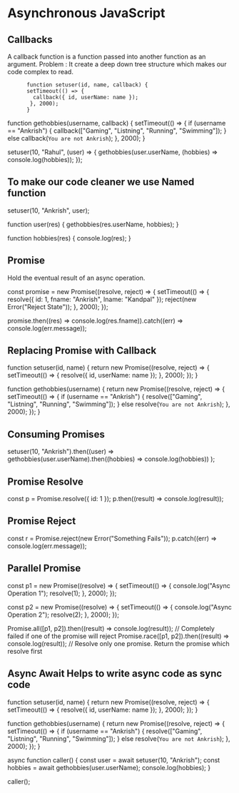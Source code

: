 # Asynchronous JavaScript

## Callbacks
A callback function is a function passed into another function as an argument. Problem :  It create a deep down tree structure which makes our code complex to read.

          function setuser(id, name, callback) {
          setTimeout(() => {
            callback({ id, userName: name });
           }, 2000);
          }

function gethobbies(username, callback) {
  setTimeout(() => {
    if (username == "Ankrish") {
      callback(["Gaming", "Listning", "Running", "Swimming"]);
    } else callback(`You are not Ankrish`);
  }, 2000);
}

setuser(10, "Rahul", (user) => {
  gethobbies(user.userName, (hobbies) => console.log(hobbies));
});

## To make our code cleaner we use Named function

setuser(10, "Ankrish", user);

function user(res) {
  gethobbies(res.userName, hobbies);
}

function hobbies(res) {
  console.log(res);
}

## Promise
Hold the eventual result of an async operation.

const promise = new Promise((resolve, reject) => {
  setTimeout(() => {
    resolve({ id: 1, fname: "Ankrish", lname: "Kandpal" });
    reject(new Error("Reject State"));
  }, 2000);
});

promise.then((res) => console.log(res.fname)).catch((err) => console.log(err.message));

## Replacing Promise with Callback

function setuser(id, name) {
  return new Promise((resolve, reject) => {
    setTimeout(() => {
      resolve({ id, userName: name });
    }, 2000);
  });
}

function gethobbies(username) {
  return new Promise((resolve, reject) => {
    setTimeout(() => {
      if (username == "Ankrish") {
        resolve(["Gaming", "Listning", "Running", "Swimming"]);
      } else resolve(`You are not Ankrish`);
    }, 2000);
  });
}

## Consuming Promises
setuser(10, "Ankrish").then((user) =>
  gethobbies(user.userName).then((hobbies) => console.log(hobbies))
);

## Promise Resolve
const p = Promise.resolve({ id: 1 });
p.then((result) => console.log(result));

## Promise Reject
const r = Promise.reject(new Error("Something Fails"));
p.catch((err) => console.log(err.message));

## Parallel Promise
const p1 = new Promise((resolve) => {
  setTimeout(() => {
    console.log("Async Operation 1");
    resolve(1);
  }, 2000);
});

const p2 = new Promise((resolve) => {
  setTimeout(() => {
    console.log("Async Operation 2");
    resolve(2);
  }, 2000);
});

Promise.all([p1, p2]).then((result) => console.log(result)); // Completely failed if one of the promise will reject
Promise.race([p1, p2]).then((result) => console.log(result)); // Resolve only one promise. Return the promise which resolve first

## Async Await Helps to write async code as sync code
function setuser(id, name) {
  return new Promise((resolve, reject) => {
    setTimeout(() => {
      resolve({ id, userName: name });
    }, 2000);
  });
}

function gethobbies(username) {
  return new Promise((resolve, reject) => {
    setTimeout(() => {
      if (username == "Ankrish") {
        resolve(["Gaming", "Listning", "Running", "Swimming"]);
      } else resolve(`You are not Ankrish`);
    }, 2000);
  });
}

async function caller() {
  const user = await setuser(10, "Ankrish");
  const hobbies = await gethobbies(user.userName);
  console.log(hobbies);
}

caller();

